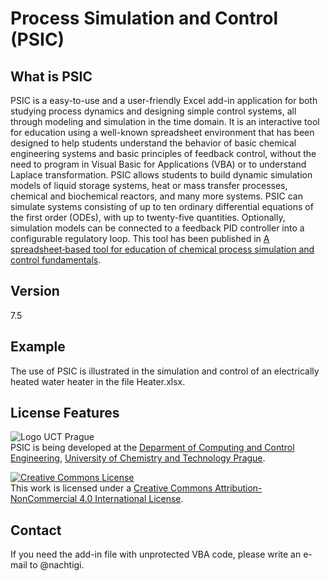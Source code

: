 # Process Simulation and Control (PSIC)

## What is PSIC
PSIC is a easy-to-use and a user-friendly Excel add-in application for both studying process dynamics and designing simple control systems, all through modeling and simulation in the time domain. It is an interactive tool for education using a well-known spreadsheet environment that has been designed to help students understand the behavior of basic chemical engineering systems and basic principles of feedback control, without the need to program in Visual Basic for Applications (VBA) or to understand Laplace transformation. PSIC allows students to build dynamic simulation models of liquid storage systems, heat or mass transfer processes, chemical and biochemical reactors, and many more systems. PSIC can simulate systems consisting of up to ten ordinary differential equations of the first order (ODEs), with up to twenty-five quantities. Optionally, simulation models can be connected to a feedback PID controller into a configurable regulatory loop.
This tool has been published in [A spreadsheet‐based tool for education of chemical process simulation and control fundamentals](https://doi.org/10.1002/cae.22271).

## Version
7.5

## Example
The use of PSIC is illustrated in the simulation and control of an electrically heated water heater in the file Heater.xlsx.

## License Features
![Logo UCT Prague](https://www.vscht.cz/images/0!50/uzel/0000959/logoUCT_basic.png)<br />
PSIC is being developed at the [Deparment of Computing and Control Engineering](http://uprt.vscht.cz/en), [University of Chemistry and Technology Prague](https://www.vscht.cz/?jazyk=en).

<a rel="license" href="http://creativecommons.org/licenses/by-nc/4.0/"><img alt="Creative Commons License" style="border-width:0" src="https://i.creativecommons.org/l/by-nc/4.0/88x31.png" /></a><br />This work is licensed under a <a rel="license" href="http://creativecommons.org/licenses/by-nc/4.0/">Creative Commons Attribution-NonCommercial 4.0 International License</a>.

## Contact
If you need the add-in file with unprotected VBA code, please write an e-mail to @nachtigi.
